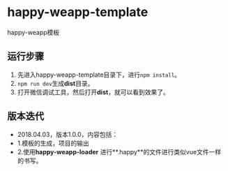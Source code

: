 # happy-weapp-template
happy-weapp模板

## 运行步骤

1. 先进入happy-weapp-template目录下，进行```npm install```。
2. ```npm run dev```生成**dist**目录。
3. 打开微信调试工具，然后打开**dist**，就可以看到效果了。

## 版本迭代

- 2018.04.03，版本1.0.0，内容包括：
 - 1.模板的生成，项目的输出
 - 2.使用**happy-weapp-loader** 进行**.happy**的文件进行类似vue文件一样的书写。